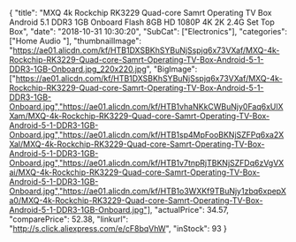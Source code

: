 {
	"title": "MXQ 4k Rockchip RK3229 Quad-core Samrt Operating TV Box Android 5.1 DDR3 1GB Onboard Flash 8GB HD 1080P 4K 2K 2.4G Set Top Box",
	"date": "2018-10-31 10:30:20",
	"SubCat": ["Electronics"],
	"categories": ["Home Audio "],
	"thumbnailImage": "https://ae01.alicdn.com/kf/HTB1DXSBKhSYBuNjSspjq6x73VXaf/MXQ-4k-Rockchip-RK3229-Quad-core-Samrt-Operating-TV-Box-Android-5-1-DDR3-1GB-Onboard.jpg_220x220.jpg",
	"BigImage": ["https://ae01.alicdn.com/kf/HTB1DXSBKhSYBuNjSspjq6x73VXaf/MXQ-4k-Rockchip-RK3229-Quad-core-Samrt-Operating-TV-Box-Android-5-1-DDR3-1GB-Onboard.jpg","https://ae01.alicdn.com/kf/HTB1vhaNKkCWBuNjy0Faq6xUlXXam/MXQ-4k-Rockchip-RK3229-Quad-core-Samrt-Operating-TV-Box-Android-5-1-DDR3-1GB-Onboard.jpg","https://ae01.alicdn.com/kf/HTB1sp4MpFooBKNjSZFPq6xa2XXal/MXQ-4k-Rockchip-RK3229-Quad-core-Samrt-Operating-TV-Box-Android-5-1-DDR3-1GB-Onboard.jpg","https://ae01.alicdn.com/kf/HTB1v7tnpRjTBKNjSZFDq6zVgVXai/MXQ-4k-Rockchip-RK3229-Quad-core-Samrt-Operating-TV-Box-Android-5-1-DDR3-1GB-Onboard.jpg","https://ae01.alicdn.com/kf/HTB1o3WXKf9TBuNjy1zbq6xpepXa0/MXQ-4k-Rockchip-RK3229-Quad-core-Samrt-Operating-TV-Box-Android-5-1-DDR3-1GB-Onboard.jpg"],
	"actualPrice": 34.57,
	"comparePrice": 52.38,
	"linkurl": "http://s.click.aliexpress.com/e/cF8bqVhW",
	"inStock": 93
}
